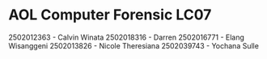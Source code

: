 # AOL Computer Forensic LC07

2502012363 - Calvin Winata
2502018316 - Darren
2502016771 - Elang Wisanggeni
2502013826 - Nicole Theresiana
2502039743 - Yochana Sulle
